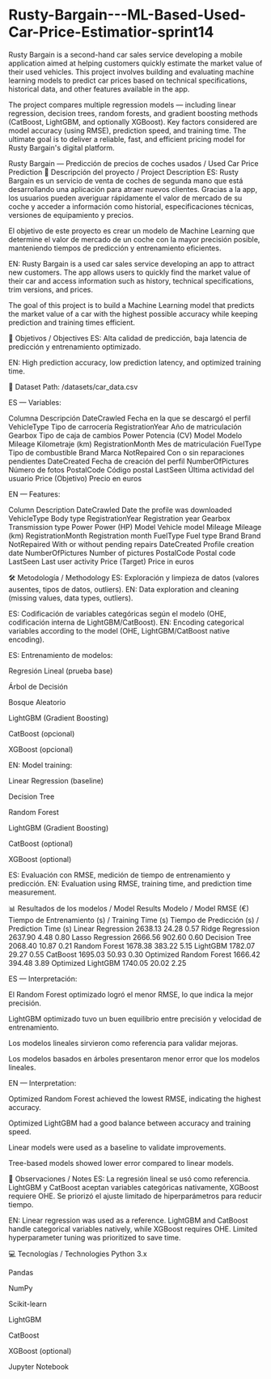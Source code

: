 # Rusty-Bargain---ML-Based-Used-Car-Price-Estimatior-sprint14
Rusty Bargain is a second-hand car sales service developing a mobile application aimed at helping customers quickly estimate the market value of their used vehicles. This project involves building and evaluating machine learning models to predict car prices based on technical specifications, historical data, and other features available in the app.

The project compares multiple regression models — including linear regression, decision trees, random forests, and gradient boosting methods (CatBoost, LightGBM, and optionally XGBoost). Key factors considered are model accuracy (using RMSE), prediction speed, and training time. The ultimate goal is to deliver a reliable, fast, and efficient pricing model for Rusty Bargain's digital platform.

Rusty Bargain — Predicción de precios de coches usados / Used Car Price Prediction
📌 Descripción del proyecto / Project Description
ES:
Rusty Bargain es un servicio de venta de coches de segunda mano que está desarrollando una aplicación para atraer nuevos clientes. Gracias a la app, los usuarios pueden averiguar rápidamente el valor de mercado de su coche y acceder a información como historial, especificaciones técnicas, versiones de equipamiento y precios.

El objetivo de este proyecto es crear un modelo de Machine Learning que determine el valor de mercado de un coche con la mayor precisión posible, manteniendo tiempos de predicción y entrenamiento eficientes.

EN:
Rusty Bargain is a used car sales service developing an app to attract new customers. The app allows users to quickly find the market value of their car and access information such as history, technical specifications, trim versions, and prices.

The goal of this project is to build a Machine Learning model that predicts the market value of a car with the highest possible accuracy while keeping prediction and training times efficient.

🎯 Objetivos / Objectives
ES: Alta calidad de predicción, baja latencia de predicción y entrenamiento optimizado.

EN: High prediction accuracy, low prediction latency, and optimized training time.

📂 Dataset
Path: /datasets/car_data.csv

ES — Variables:

Columna	Descripción
DateCrawled	Fecha en la que se descargó el perfil
VehicleType	Tipo de carrocería
RegistrationYear	Año de matriculación
Gearbox	Tipo de caja de cambios
Power	Potencia (CV)
Model	Modelo
Mileage	Kilometraje (km)
RegistrationMonth	Mes de matriculación
FuelType	Tipo de combustible
Brand	Marca
NotRepaired	Con o sin reparaciones pendientes
DateCreated	Fecha de creación del perfil
NumberOfPictures	Número de fotos
PostalCode	Código postal
LastSeen	Última actividad del usuario
Price	(Objetivo) Precio en euros

EN — Features:

Column	Description
DateCrawled	Date the profile was downloaded
VehicleType	Body type
RegistrationYear	Registration year
Gearbox	Transmission type
Power	Power (HP)
Model	Vehicle model
Mileage	Mileage (km)
RegistrationMonth	Registration month
FuelType	Fuel type
Brand	Brand
NotRepaired	With or without pending repairs
DateCreated	Profile creation date
NumberOfPictures	Number of pictures
PostalCode	Postal code
LastSeen	Last user activity
Price	(Target) Price in euros

🛠️ Metodología / Methodology
ES: Exploración y limpieza de datos (valores ausentes, tipos de datos, outliers).
EN: Data exploration and cleaning (missing values, data types, outliers).

ES: Codificación de variables categóricas según el modelo (OHE, codificación interna de LightGBM/CatBoost).
EN: Encoding categorical variables according to the model (OHE, LightGBM/CatBoost native encoding).

ES: Entrenamiento de modelos:

Regresión Lineal (prueba base)

Árbol de Decisión

Bosque Aleatorio

LightGBM (Gradient Boosting)

CatBoost (opcional)

XGBoost (opcional)

EN: Model training:

Linear Regression (baseline)

Decision Tree

Random Forest

LightGBM (Gradient Boosting)

CatBoost (optional)

XGBoost (optional)

ES: Evaluación con RMSE, medición de tiempo de entrenamiento y predicción.
EN: Evaluation using RMSE, training time, and prediction time measurement.

📊 Resultados de los modelos / Model Results
Modelo / Model	RMSE (€)	Tiempo de Entrenamiento (s) / Training Time (s)	Tiempo de Predicción (s) / Prediction Time (s)
Linear Regression	2638.13	24.28	0.57
Ridge Regression	2637.90	4.48	0.80
Lasso Regression	2666.56	902.60	0.60
Decision Tree	2068.40	10.87	0.21
Random Forest	1678.38	383.22	5.15
LightGBM	1782.07	29.27	0.55
CatBoost	1695.03	50.93	0.30
Optimized Random Forest	1666.42	394.48	3.89
Optimized LightGBM	1740.05	20.02	2.25

ES — Interpretación:

El Random Forest optimizado logró el menor RMSE, lo que indica la mejor precisión.

LightGBM optimizado tuvo un buen equilibrio entre precisión y velocidad de entrenamiento.

Los modelos lineales sirvieron como referencia para validar mejoras.

Los modelos basados en árboles presentaron menor error que los modelos lineales.

EN — Interpretation:

Optimized Random Forest achieved the lowest RMSE, indicating the highest accuracy.

Optimized LightGBM had a good balance between accuracy and training speed.

Linear models were used as a baseline to validate improvements.

Tree-based models showed lower error compared to linear models.

📌 Observaciones / Notes
ES: La regresión lineal se usó como referencia. LightGBM y CatBoost aceptan variables categóricas nativamente, XGBoost requiere OHE. Se priorizó el ajuste limitado de hiperparámetros para reducir tiempo.

EN: Linear regression was used as a reference. LightGBM and CatBoost handle categorical variables natively, while XGBoost requires OHE. Limited hyperparameter tuning was prioritized to save time.

💻 Tecnologías / Technologies
Python 3.x

Pandas

NumPy

Scikit-learn

LightGBM

CatBoost

XGBoost (optional)

Jupyter Notebook

